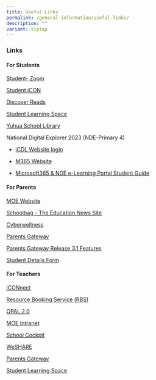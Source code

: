 ```yaml
---
title: Useful Links
permalink: /general-information/useful-links/
description: ""
variant: tiptap
---
```

<h3>Links</h3>
<h4>For Students</h4>
<p><a href="https://students-edu-sg.zoom.us/" rel="noopener noreferrer nofollow" target="_blank">Student- Zoom</a>
</p>
<p><a href="https://workspace.google.com/dashboard" rel="noopener noreferrer nofollow" target="_blank">Student iCON</a>
</p>
<p><a href="https://www.nlb.gov.sg/discovereads/" rel="noopener noreferrer nofollow" target="_blank">Discover Reads</a>
</p>
<p><a href="https://vle.learning.moe.edu.sg/login" rel="noopener noreferrer nofollow" target="_blank">Student Learning Space</a>
</p>
<p><a href="https://schoolibrary.moe.edu.sg/yuhuapri" rel="noopener noreferrer nofollow" target="_blank">Yuhua School Library</a>
</p>
<p>National Digital Explorer 2023 (NDE-Primary 4)</p>
<ul data-tight="true" class="tight">
<li>
<p><a href="https://learn.icdlasia.org/login" rel="noopener noreferrer nofollow" target="_blank">iCDL Website login</a>
</p>
</li>
<li>
<p><a href="https://www.microsoft.com/EN/Microsoft-365" rel="noopener noreferrer nofollow" target="_blank">M365 Website</a>
</p>
</li>
<li>
<p><a href="/files/microsoft%20365%20&amp;%20nde%20elearning%20portal%20student%20guide.pdf" rel="noopener noreferrer nofollow" target="_blank">Microsoft365 &amp; NDE e-Learning Portal Student Guide</a>
</p>
</li>
</ul>
<h4>For Parents</h4>
<p><a href="https://www.moe.gov.sg/" rel="noopener noreferrer nofollow" target="_blank">MOE Website</a>
</p>
<p><a href="https://www.schoolbag.edu.sg/" rel="noopener noreferrer nofollow" target="_blank">Schoolbag - The Education News Site</a>
</p>
<p><a href="https://www.yuhuapri.moe.edu.sg/yuhualite-experience/cyber-wellness/" rel="noopener noreferrer nofollow" target="_blank">Cyberwellness</a>
</p>
<p><a href="https://pg.moe.edu.sg/" rel="noopener noreferrer nofollow" target="_blank">Parents Gateway</a>
</p>
<p><a href="https://youtu.be/PCM5o8jAncc" rel="noopener noreferrer nofollow" target="_blank">Parents Gateway Release 3.1 Features</a>
</p>
<p><a href="https://pg.moe.edu.sg/forms/sdf" rel="noopener noreferrer nofollow" target="_blank">Student Details Form</a>
</p>
<h4>For Teachers</h4>
<p><a href="https://icon.moe.edu.sg/" rel="noopener noreferrer nofollow" target="_blank">iCONnect</a>
</p>
<p><a href="https://rbs.avero-tech.com/" rel="noopener noreferrer nofollow" target="_blank">Resource Booking Service (RBS)</a>
</p>
<p><a href="https://idm.opal2.moe.edu.sg/" rel="noopener noreferrer nofollow" target="_blank">OPAL 2.0</a>
</p>
<p><a href="https://intranet.moe.gov.sg/" rel="noopener noreferrer nofollow" target="_blank">MOE Intranet</a>
</p>
<p><a href="https://schoolcockpit.moe.gov.sg/" rel="noopener noreferrer nofollow" target="_blank">School Cockpit</a>
</p>
<p><a href="https://weshare.moe.edu.sg/" rel="noopener noreferrer nofollow" target="_blank">WeSHARE</a>
</p>
<p><a href="https://pg.moe.edu.sg/" rel="noopener noreferrer nofollow" target="_blank">Parents Gateway</a>
</p>
<p><a href="https://vle.learning.moe.edu.sg/login" rel="noopener noreferrer nofollow" target="_blank">Student Learning Space</a>
</p>